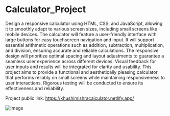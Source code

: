 # Calculator_Project
Design a responsive calculator using HTML, CSS, and JavaScript, allowing it to smoothly adapt to various    screen sizes, including small screens like mobile devices. The calculator will feature a user-friendly interface with large buttons for easy touchscreen navigation and input. It will support essential arithmetic operations such as addition, subtraction, multiplication, and division, ensuring accurate and reliable calculations. The responsive design will prioritize optimal spacing and layout adjustments to guarantee a seamless user experience across different devices. Visual feedback for user inputs and results will be integrated for clarity and usability. This project aims to provide a functional and aesthetically pleasing calculator that performs reliably on small screens while maintaining responsiveness to user interactions. Rigorous testing will be conducted to ensure its effectiveness and reliability.

Project public link: https://khushimishracalculator.netlify.app/


![image](https://github.com/kmishraa/Calculator_Project/assets/104066423/979018fc-6920-409f-879f-bce1c1636175)

